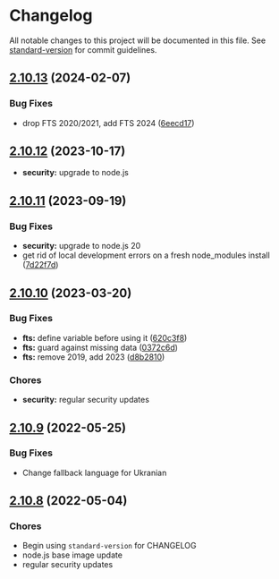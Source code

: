 # Changelog

All notable changes to this project will be documented in this file. See [standard-version](https://github.com/conventional-changelog/standard-version) for commit guidelines.

## [2.10.13](https://github.com/UN-OCHA/reports-site/compare/v2.10.12...v2.10.13) (2024-02-07)

### Bug Fixes

* drop FTS 2020/2021, add FTS 2024 ([6eecd17](https://github.com/UN-OCHA/reports-site/commit/6eecd173b2e16be0b03474ea2e4547250554f08f))


## [2.10.12](https://github.com/UN-OCHA/reports-site/compare/v2.10.11...v2.10.12) (2023-10-17)

* **security:** upgrade to node.js


## [2.10.11](https://github.com/UN-OCHA/reports-site/compare/v2.10.10...v2.10.11) (2023-09-19)

### Bug Fixes

* **security:** upgrade to node.js 20
* get rid of local development errors on a fresh node_modules install ([7d22f7d](https://github.com/UN-OCHA/reports-site/commit/7d22f7d75fa775acb8eeed0d5be6c0b7d4871b65))


## [2.10.10](https://github.com/UN-OCHA/reports-site/compare/v2.10.9...v2.10.10) (2023-03-20)

### Bug Fixes

* **fts:** define variable before using it ([620c3f8](https://github.com/UN-OCHA/reports-site/commit/620c3f8965955dcf6bf2c7e4610649955d5b24a8))
* **fts:** guard against missing data ([0372c6d](https://github.com/UN-OCHA/reports-site/commit/0372c6df1558aa8dcd1554c7175961fdb44bace9))
* **fts:** remove 2019, add 2023 ([d8b2810](https://github.com/UN-OCHA/reports-site/commit/d8b281064c2b7177b8cafd352ccdc191036ac912))

### Chores

- **security:** regular security updates


## [2.10.9](https://github.com/UN-OCHA/reports-site/compare/v2.10.8...v2.10.9) (2022-05-25)

### Bug Fixes

- Change fallback language for Ukranian

## [2.10.8](https://github.com/UN-OCHA/reports-site/compare/v2.10.7...v2.10.8) (2022-05-04)

### Chores

- Begin using `standard-version` for CHANGELOG
- node.js base image update
- regular security updates
